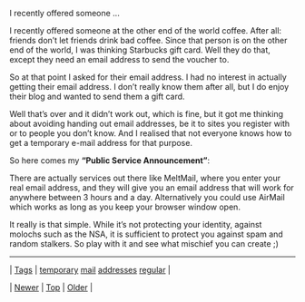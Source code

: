<!--
title: I recently offered someone at the other end of the world coffee. After all
date: 2020-06-28T15:27:00.279Z
tags: temporary, mail, addresses, regular
-->


I recently offered someone ...

<p>I recently offered someone at the other end of the world coffee. After all: friends don&rsquo;t let friends drink bad coffee. Since that person is on the other end of the world, I was thinking Starbucks gift card. Well they do that, except they need an email address to send the voucher to.</p>

<p>So at that point I asked for their email address. I had no interest in actually getting their email address. I don&rsquo;t really know them after all, but I do enjoy their blog and wanted to send them a gift card.</p>

<p>Well that&rsquo;s over and it didn&rsquo;t work out, which is fine, but it got me thinking about avoiding handing out email addresses, be it to sites you register with or to people you don&rsquo;t know. And I realised that not everyone knows how to get a temporary e-mail address for that purpose.</p>

<p>So here comes my <strong>&ldquo;Public Service Announcement&rdquo;</strong>:</p>

<p>There are actually services out there like MeltMail, where you enter your real email address, and they will give you an email address that will work for anywhere between 3 hours and a day. Alternatively you could use AirMail which works as long as you keep your browser window open.</p>

<p>It really is that simple. While it&rsquo;s not protecting your identity, against molochs such as the NSA, it is sufficient to protect you against spam and random stalkers. So play with it and see what mischief you can create ;)</p>

<!--BOTTOM-POST-NAVIGATION-->
---

| [Tags](tags.md) | [temporary](tag-temporary.md) [mail](tag-mail.md) [addresses](tag-addresses.md) [regular](tag-regular.md) |

| [Newer](81275842991.md) | [Top](index.md) | [Older](81315227000.md) |